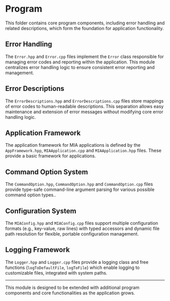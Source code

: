 # Program

This folder contains core program components, including error handling and related descriptions, which form the foundation for application functionality.

## Error Handling

The `Error.hpp` and `Error.cpp` files implement the `Error` class responsible for managing error codes and reporting within the application. This module centralizes error handling logic to ensure consistent error reporting and management.

## Error Descriptions

The `ErrorDescriptions.hpp` and `ErrorDescriptions.cpp` files store mappings of error codes to human-readable descriptions. This separation allows easy maintenance and extension of error messages without modifying core error handling logic.


## Application Framework

The application framework for MIA applications is defined by the `AppFramework.hpp`, `MIAApplication.cpp` and `MIAApplication.hpp` files. These provide a basic framework for applications.

## Command Option System

The `CommandOption.hpp`, `CommandOption.hpp` and `CommandOption.cpp` files provide type-safe command-line argument parsing for various possible command option types..

## Configuration System

The `MIAConfig.hpp` and `MIAConfig.cpp` files support multiple configuration formats (e.g., key-value, raw lines) with typed accessors and dynamic file path resolution for flexible, portable configuration management.

## Logging Framework

The `Logger.hpp` and `Logger.cpp` files provide a logging class and free functions (`logToDefaultFile`, `logToFile`) which enable logging to customizable files, integrated with system paths.


---

This module is designed to be extended with additional program components and core functionalities as the application grows.
